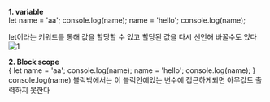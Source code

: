 **1. variable**  
let name = 'aa';
console.log(name);
name = 'hello';
console.log(name);  
  
let이라는 키워드를 통해 값을 할당할 수 있고 할당된 값을 다시 선언해 바꿀수도 있다  
![1](https://media.vlpt.us/images/psw0962/post/05ad284a-5b44-4dc4-bfb5-6d45ce8e39c3/image.png)  

**2. Block scope**  
{
let name = 'aa';
console.log(name);
name = 'hello';
console.log(name);
}
console.log(name)
블럭밖에서는 이 블럭안에있는 변수에 접근하게되면 아무값도 출력하지 못한다  
